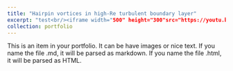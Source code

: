 ```yaml
---
title: "Hairpin vortices in high-Re turbulent boundary layer"
excerpt: "test<br/><iframe width="500" height="300"src="https://youtu.be/mws5a4WkFzI?si=8hB2G1faUdWa30z5 ?loop=1&playlist=vdxoDyNAoH0&autoplay=1&mute=1&rel=0&modestbranding=1"frameborder="0" allowfullscreen></iframe>"
collection: portfolio
---
```


This is an item in your portfolio. It can be have images or nice text. If you name the file .md, it will be parsed as markdown. If you name the file .html, it will be parsed as HTML. 
